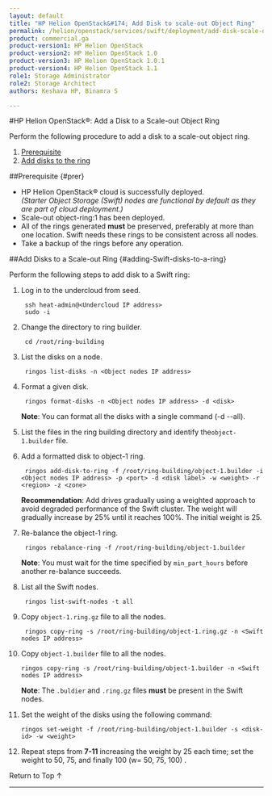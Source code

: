 ```yaml
---
layout: default
title: "HP Helion OpenStack&#174; Add Disk to scale-out Object Ring"
permalink: /helion/openstack/services/swift/deployment/add-disk-scale-out/
product: commercial.ga
product-version1: HP Helion OpenStack
product-version2: HP Helion OpenStack 1.0
product-version3: HP Helion OpenStack 1.0.1
product-version4: HP Helion OpenStack 1.1
role1: Storage Administrator
role2: Storage Architect
authors: Keshava HP, Binamra S

---
```

<!--UNDER REVISION-->

<script>

function PageRefresh {
onLoad="window.refresh"
}

PageRefresh();

</script>

<!---
<p style="font-size: small;"> <a href="/helion/openstack/services/object/swift/expand-cluster/">&#9664; PREV</a> | <a href=" /helion/openstack/services/object/swift/expand-cluster/">&#9650; UP</a> | <a href="/helion/openstack/services/swift/deployment/add-disk-starter/"> NEXT &#9654</a> </p> --->


#HP Helion OpenStack&#174;: Add a Disk to a Scale-out Object Ring

Perform the following procedure to add a disk to a scale-out object ring. 

1. [Prerequisite](#prer)
2. [Add disks to the ring](#adding-Swift-disks-to-a-ring)

##Prerequisite {#prer}

* HP Helion OpenStack&#174; cloud is successfully deployed.<br>*(Starter Object Storage (Swift) nodes are functional by default as they are part of cloud deployment.)*
* Scale-out object-ring:1 has been deployed.
*  All of the rings generated **must** be preserved, preferably at more than one location. Swift needs these rings to be consistent across all nodes.
* Take a backup of the rings before any operation.

##Add Disks to a Scale-out Ring {#adding-Swift-disks-to-a-ring}

Perform the following steps to add disk to a Swift ring:


1. Log in to the undercloud from seed. 

		ssh heat-admin@<Undercloud IP address> 
		sudo -i

2. Change the directory to ring builder.

		cd /root/ring-building

3. List the disks on a node.

		ringos list-disks -n <Object nodes IP address> 

4. Format a given disk.

		ringos format-disks -n <Object nodes IP address> -d <disk>


	**Note**: You can format all the disks with a single command (-d --all).

5. List the files in the ring building directory and identify the`object-1.builder` file.

6. Add a formatted disk to object-1 ring.

		ringos add-disk-to-ring -f /root/ring-building/object-1.builder -i <Object nodes IP address> -p <port> -d <disk label> -w <weight> -r <region> -z <zone>
	
	**Recommendation**: 
	Add drives gradually using a weighted approach to avoid degraded performance of the Swift cluster. The weight will gradually increase by 25% until it reaches 100%. The initial weight is 25.

7. Re-balance the object-1 ring.
    
    	ringos rebalance-ring -f /root/ring-building/object-1.builder
	
	**Note**: You must wait for the time specified by `min_part_hours` before another re-balance succeeds.	

8. List all the Swift nodes. 


    	ringos list-swift-nodes -t all

			
9. Copy `object-1.ring.gz` file to all the nodes.
    
    	ringos copy-ring -s /root/ring-building/object-1.ring.gz -n <Swift nodes IP address>

10. Copy `object-1.builder` file to all the nodes.
    
    	ringos copy-ring -s /root/ring-building/object-1.builder -n <Swift nodes IP address>	

	**Note**: The `.buldier` and `.ring.gz` files **must** be present in the Swift nodes.



11. Set the weight of the disks using the following command:

    	ringos set-weight -f /root/ring-building/object-1.builder -s <disk-id> -w <weight>

 
11. Repeat steps from **7-11** increasing the weight by 25 each time; set the weight to 50, 75, and finally 100 (w= 50, 75, 100) .


<a href="#top" style="padding:14px 0px 14px 0px; text-decoration: none;"> Return to Top &#8593; </a>

----

 
